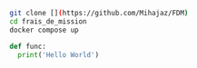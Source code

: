 ```bash
git clone [](https://github.com/Mihajaz/FDM)
cd frais_de_mission
docker compose up
```


```python
def func:
  print('Hello World')
```
